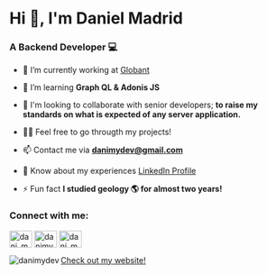 <!--
**danimydev/danimydev** is a ✨ _special_ ✨ repository because its `README.md` (this file) appears on your GitHub profile.

Here are some ideas to get you started:

- 🔭 I’m currently working on ...
- 🌱 I’m currently learning ...
- 👯 I’m looking to collaborate on ...
- 🤔 I’m looking for help with ...
- 💬 Ask me about ...
- 📫 How to reach me: ...
- 😄 Pronouns: ...
- ⚡ Fun fact: ...
-->
<h1>Hi 👋, I'm Daniel Madrid</h1>
<h3>A Backend Developer 💻</h3>

- 🔭 I’m currently working at [Globant](https://www.globant.com/)

- 🌱 I’m learning **Graph QL & Adonis JS**

- 🤝 I'm looking to collaborate with senior developers; **to raise my standards on what is expected of any server application.**

- 👨‍💻 Feel free to go througth my projects!

- 📫 Contact me via **danimydev@gmail.com**

- 📄 Know about my experiences [LinkedIn Profile](https://www.linkedin.com/in/danimydev)

- ⚡ Fun fact **I studied geology 🌎 for almost two years!**


<h3 align="left">Connect with me:</h3>
<p align="left">
<a href="https://twitter.com/dani_my98" target="blank"><img align="center" src="https://raw.githubusercontent.com/rahuldkjain/github-profile-readme-generator/master/src/images/icons/Social/twitter.svg" alt="dani_my98" height="30" width="40" /></a>
<a href="https://linkedin.com/in/danimydev" target="blank"><img align="center" src="https://raw.githubusercontent.com/rahuldkjain/github-profile-readme-generator/master/src/images/icons/Social/linked-in-alt.svg" alt="danimydev" height="30" width="40" /></a>
<a href="https://instagram.com/dani_my98" target="blank"><img align="center" src="https://raw.githubusercontent.com/rahuldkjain/github-profile-readme-generator/master/src/images/icons/Social/instagram.svg" alt="dani_my98" height="30" width="40" /></a>

<p><img align="left" src="https://github-readme-stats.vercel.app/api/top-langs?username=danimydev&show_icons=true&locale=en&layout=compact" alt="danimydev" /></p>

<a href="https://daniel-madrid.webflow.io/">Check out my website!</a>

